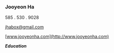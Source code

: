 ### Jooyeon Ha 

585 . 530 . 9028

<jhabox@gmail.com>

 [www.jooyeonha.com](http://www.jooyeonha.com)
 
 **_Education_**
